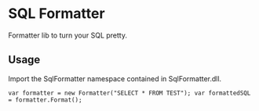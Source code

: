 # SQL Formatter

Formatter lib to turn your SQL pretty.

## Usage

Import the SqlFormatter namespace contained in SqlFormatter.dll.

`
var formatter = new Formatter("SELECT * FROM TEST");
var formattedSQL = formatter.Format();
`